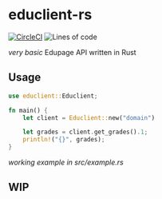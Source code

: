 # educlient-rs

[![CircleCI](https://dl.circleci.com/status-badge/img/gh/Anfeket/educlient-rs/tree/main.svg?style=svg)](https://dl.circleci.com/status-badge/redirect/gh/Anfeket/educlient-rs/tree/main)
![Lines of code](https://img.shields.io/tokei/lines/github/Anfeket/educlient-rs)

*very basic* Edupage API written in Rust

## Usage

```rust
use educlient::Educlient;

fn main() {
    let client = Educlient::new("domain")

    let grades = client.get_grades().1;
    println!("{}", grades);
}
```
*working example in src/example.rs*

## WIP
